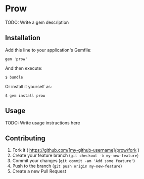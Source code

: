 # Prow

TODO: Write a gem description

## Installation

Add this line to your application's Gemfile:

    gem 'prow'

And then execute:

    $ bundle

Or install it yourself as:

    $ gem install prow

## Usage

TODO: Write usage instructions here

## Contributing

1. Fork it ( https://github.com/[my-github-username]/prow/fork )
2. Create your feature branch (`git checkout -b my-new-feature`)
3. Commit your changes (`git commit -am 'Add some feature'`)
4. Push to the branch (`git push origin my-new-feature`)
5. Create a new Pull Request

